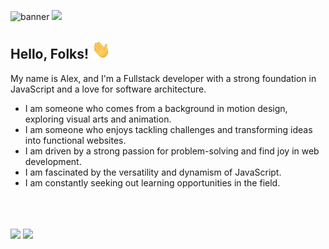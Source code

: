 ![banner](https://github.com/alexneres/alexneres/assets/92018151/f54b236e-fc9d-4e79-863c-5a72eaa5bea3)
<a href="https://www.linkedin.com/in/alexneresdev/"> <img src="https://img.shields.io/badge/linkedin-%230077B5.svg?style=for-the-badge&logo=linkedin&logoColor=white"/></a>
## Hello, Folks! <img src="https://raw.githubusercontent.com/alexneres/alexneres/main/wave.gif" width="30px" height="30px" />

My name is Alex, and I'm a Fullstack developer with a strong foundation in JavaScript and a love for software architecture.

- I am someone who comes from a background in motion design, exploring visual arts and animation.
- I am someone who enjoys tackling challenges and transforming ideas into functional websites.
- I am driven by a strong passion for problem-solving and find joy in web development.
- I am fascinated by the versatility and dynamism of JavaScript.
- I am constantly seeking out learning opportunities in the field.

<br>
<br>
<br>

<div align='left'>
    <img style='height:194px;' src='https://github-readme-stats.vercel.app/api?username=alexneres&show_icons=true&theme=dark' />
    <img style='height:194px;' src='https://github-readme-stats.vercel.app/api/top-langs/?username=alexneres&layout=compact&theme=dark' />
</div>

<br>
<br>
